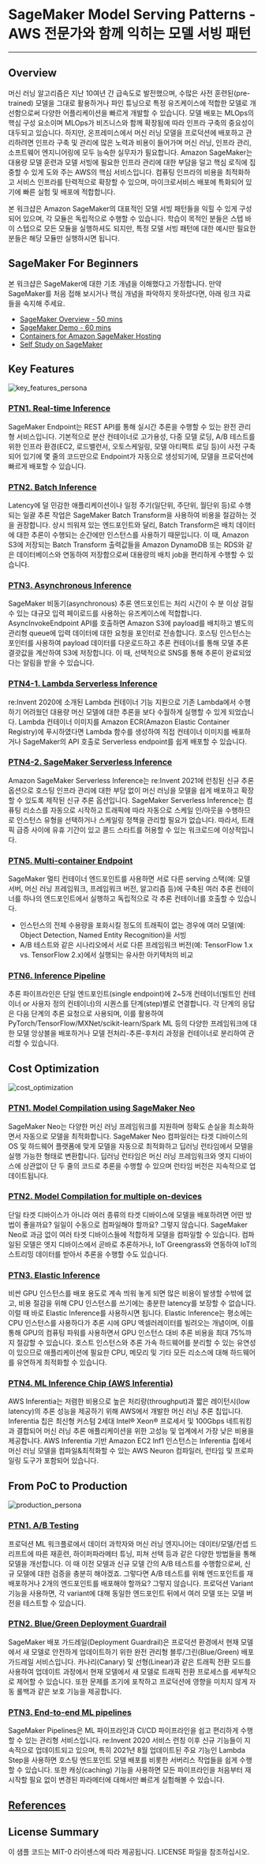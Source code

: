 # SageMaker Model Serving Patterns - AWS 전문가와 함께 익히는 모델 서빙 패턴

---

## Overview
머신 러닝 알고리즘은 지난 10여년 간 급속도로 발전했으며, 수많은 사전 훈련된(pre-trained) 모델을 그대로 활용하거나 파인 튜닝으로 특정 유즈케이스에 적합한 모델로 개선함으로써 다양한 어플리케이션을 빠르게 개발할 수 있습니다. 모델 배포는 MLOps의 핵심 구성 요소이며 MLOps가 비즈니스와 함께 확장됨에 따라 인프라 구축의 중요성이 대두되고 있습니다. 하지만, 온프레미스에서 머신 러닝 모델을 프로덕션에 배포하고 관리하려면 인프라 구축 및 관리에 많은 노력과 비용이 들어가며 머신 러닝, 인프라 관리, 소프트웨어 엔지니어링에 모두 능숙한 실무자가 필요합니다. Amazon SageMaker는 대용량 모델 훈련과 모델 서빙에 필요한 인프라 관리에 대한 부담을 덜고 핵심 로직에 집중할 수 있게 도와 주는 AWS의 핵심 서비스입니다. 컴퓨팅 인프라의 비용을 최적화하고 서비스 인프라를 탄력적으로 확장할 수 있으며, 마이크로서비스 배포에 특화되어 있기에 빠른 실험 및 배포에 적합합니다.

본 워크샵은 Amazon SageMaker의 대표적인 모델 서빙 패턴들을 익힐 수 있게 구성되어 있으며, 각 모듈은 독립적으로 수행할 수 있습니다. 학습이 목적인 분들은 스텝 바이 스텝으로 모든 모듈을 실행하셔도 되지만, 특정 모델 서빙 패턴에 대한 예시만 필요한 분들은 해당 모듈만 실행하시면 됩니다.

## SageMaker For Beginners
본 워크샵은 SageMaker에 대한 기초 개념을 이해했다고 가정합니다. 만약 SageMaker를 처음 접해 보시거나 핵심 개념을 파악하지 못하셨다면, 아래 링크 자료들을 숙지해 주세요.
- [SageMaker Overview - 50 mins](https://www.youtube.com/watch?v=jF2BN98KBlg)
- [SageMaker Demo - 60 mins](https://www.youtube.com/watch?v=miIVGlq6OUk)
- [Containers for Amazon SageMaker Hosting](CONTAINER_FOR_SM.md)
- [Self Study on SageMaker](https://github.com/gonsoomoon-ml/Self-Study-On-SageMaker)
  
## Key Features
![key_features_persona](images/key_features_persona.png)

### [PTN1. Real-time Inference](key_features/ptn_1_realtime-inference)

SageMaker Endpoint는 REST API를 통해 실시간 추론을 수행할 수 있는 완전 관리형 서비스입니다. 기본적으로 분산 컨테이너로 고가용성, 다중 모델 로딩, A/B 테스트를 위한 인프라 환경(EC2, 로드밸런서, 오토스케일링, 모델 아티팩트 로딩 등)이 사전 구축되어 있기에 몇 줄의 코드만으로 Endpoint가 자동으로 생성되기에, 모델을 프로덕션에 빠르게 배포할 수 있습니다.

### [PTN2. Batch Inference](key_features/ptn_2_batch-transform)

Latency에 덜 민감한 애플리케이션이나 일정 주기(일단위, 주단위, 월단위 등)로 수행되는 일괄 추론 작업은 SageMaker Batch Transform을 사용하여 비용을 절감하는 것을 권장합니다. 상시 띄워져 있는 엔드포인트와 달리, Batch Transform은 배치 데이터에 대한 추론이 수행되는 순간에만 인스턴스를 사용하기 때문입니다. 이 때, Amazon S3에 저장되는 Batch Transform 출력값들을 Amazon DynamoDB 또는 RDS와 같은 데이터베이스와 연동하여 저장함으로써 대용량의 배치 job을 편리하게 수행할 수 있습니다.

### [PTN3. Asynchronous Inference](key_features/ptn_3_async-inference)

SageMaker 비동기(asynchronous) 추론 엔드포인트는 처리 시간이 수 분 이상 걸릴 수 있는 대규모 입력 페이로드를 사용하는 유즈케이스에 적합합니다.
AsyncInvokeEndpoint API를 호출하면 Amazon S3에 payload를 배치하고 별도의 관리형 queue에 입력 데이터에 대한 요청을 포인터로 전송합니다. 호스팅 인스턴스는 포인터를 사용하여 payload 데이터를 다운로드하고 추론 컨테이너를 통해 모델 추론 결괏값을 계산하여 S3에 저장합니다. 이 때, 선택적으로 SNS를 통해 추론이 완료되었다는 알림을 받을 수 있습니다. 

### [PTN4-1. Lambda Serverless Inference](key_features/ptn_4.1_lambda-serverless-inference)

re:Invent 2020에 소개된 Lambda 컨테이너 기능 지원으로 기존 Lambda에서 수행하기 어려웠던 대용량 머신 모델에 대한 추론을 보다 수월하게 실행할 수 있게 되었습니다. Lambda 컨테이너 이미지를 Amazon ECR(Amazon Elastic Container Registry)에 푸시하였다면 Lambda 함수를 생성하여 직접 컨테이너 이미지를 배포하거나 SageMaker의 API 호출로 Serverless endpoint를 쉽게 배포할 수 있습니다.
  
### [PTN4-2. SageMaker Serverless Inference](key_features/ptn_4.2_serverless-inference)

Amazon SageMaker Serverless Inference는 re:Invent 2021에 런칭된 신규 추론 옵션으로 호스팅 인프라 관리에 대한 부담 없이 머신 러닝을 모델을 쉽게 배포하고 확장할 수 있도록 제작된 신규 추론 옵션입니다. SageMaker Serverless Inference는 컴퓨팅 리소스를 자동으로 시작하고 트래픽에 따라 자동으로 스케일 인/아웃을 수행하므로 인스턴스 유형을 선택하거나 스케일링 정책을 관리할 필요가 없습니다. 따라서, 트래픽 급증 사이에 유휴 기간이 있고 콜드 스타트를 허용할 수 있는 워크로드에 이상적입니다.

### [PTN5. Multi-container Endpoint](key_features/ptn_5_multi-container-endpoint)

SageMaker 멀티 컨테이너 엔드포인트를 사용하면 서로 다른 serving 스택(예: 모델 서버, 머신 러닝 프레임워크, 프레임워크 버전, 알고리즘 등)에 구축된 여러 추론 컨테이너를 하나의 엔드포인트에서 실행하고 독립적으로 각 추론 컨테이너를 호출할 수 있습니다. 

- 인스턴스의 전체 수용량을 포화시킬 정도의 트래픽이 없는 경우에 여러 모델(예: Object Detection, Named Entity Recognition)을 서빙
- A/B 테스트와 같은 시나리오에서 서로 다른 프레임워크 버전(예: TensorFlow 1.x vs. TensorFlow 2.x)에서 실행되는 유사한 아키텍처의 비교

### [PTN6. Inference Pipeline](key_features/ptn_6_inference-pipeline)

추론 파이프라인은 단일 엔드포인트(single endpoint)에 2~5개 컨테이너(빌트인 컨테이너 or 사용자 정의 컨테이너)의 시퀀스를 단계(step)별로 연결합니다. 각 단계의 응답은 다음 단계의 추론 요청으로 사용되며, 이를 활용하여 PyTorch/TensorFlow/MXNet/scikit-learn/Spark ML 등의 다양한 프레임워크에 대한 모델 앙상블을 배포하거나 모델 전처리-추론-후처리 과정을 컨테이너로 분리하여 관리할 수 있습니다. 


## Cost Optimization
![cost_optimization](images/cost_optimization_persona.png)

### [PTN1. Model Compilation using SageMaker Neo](cost_optimization/ptn_1_model-compile)

SageMaker Neo는 다양한 머신 러닝 프레임워크를 지원하며 정확도 손실을 최소화하면서 자동으로 모델을 최적화합니다. SageMaker Neo 컴파일러는 타겟 디바이스의 OS 및 하드웨어 플랫폼에 맞게 모델을 자동으로 최적화하고 딥러닝 런타임에서 모델을 실행 가능한 형태로 변환합니다. 딥러닝 런타임은 머신 러닝 프레임워크와 엣지 디바이스에 상관없이 단 두 줄의 코드로 추론을 수행할 수 있으며 런타임 버전은 지속적으로 업데이트됩니다. 

### [PTN2. Model Compilation for multiple on-devices](cost_optimization/ptn_2_model-compile-on-device)

단일 타겟 디바이스가 아니라 여러 종류의 타겟 디바이스에 모델을 배포하려면 어떤 방법이 좋을까요? 일일이 수동으로 컴파일해야 할까요?
그렇지 않습니다. SageMaker Neo로 과금 없이 여러 타겟 디바이스들에 적합하게 모델을 컴파일할 수 있습니다.
컴파일된 모델은 엣지 디바이스에서 곧바로 추론하거나, IoT Greengrass와 연동하여 IoT의 스트리밍 데이터를 받아서 추론을 수행할 수도 있습니다.

### [PTN3. Elastic Inference](cost_optimization/ptn_3_elastic-inference)

비싼 GPU 인스턴스를 배포 용도로 계속 띄워 놓게 되면 많은 비용이 발생할 수밖에 없고, 비용 절감을 위해 CPU 인스턴스를 쓰기에는 충분한 latency를 보장할 수 없습니다. 이럴 때 바로 Elastic Inference를 사용하시면 됩니다. Elastic Inference는 평소에는 CPU 인스턴스를 사용하다가 추론 시에 GPU 엑셀러레이터를 빌려오는 개념이며, 이를 통해 GPU의 컴퓨팅 파워를 사용하면서 GPU 인스턴스 대비 추론 비용을 최대 75%까지 절감할 수 있습니다. 호스트 인스턴스와 추론 가속 하드웨어를 분리할 수 있는 유연성이 있으므로 애플리케이션에 필요한 CPU, 메모리 및 기타 모든 리소스에 대해 하드웨어를 유연하게 최적화할 수 있습니다. 

### [PTN4. ML Inference Chip (AWS Inferentia)](cost_optimization/ptn_4_ml-inference-chip)

AWS Inferentia는 저렴한 비용으로 높은 처리량(throughput)과 짧은 레이턴시(low latency)의 추론 성능을 제공하기 위해 AWS에서 개발한 머신 러닝 추론 칩입니다. Inferentia 칩은 최신형 커스텀 2세대 Intel® Xeon® 프로세서 및 100Gbps 네트워킹과 결합되어 머신 러닝 추론 애플리케이션을 위한 고성능 및 업계에서 가장 낮은 비용을 제공합니다. AWS Inferentia 기반 Amazon EC2 Inf1 인스턴스는 Inferentia 칩에서 머신 러닝 모델을 컴파일&최적화할 수 있는 AWS Neuron 컴파일러, 런타임 및 프로파일링 도구가 포함되어 있습니다.


## From PoC to Production
![production_persona](images/production_persona.png)

### [PTN1. A/B Testing](production/ptn_1_ab-test)

프로덕션 ML 워크플로에서 데이터 과학자와 머신 러닝 엔지니어는 데이터/모델/컨셉 드리프트에 따른 재훈련, 하이퍼파라메터 튜닝, 피쳐 선택 등과 같은 다양한 방법들을 통해 모델을 개선합니다. 이 때 이전 모델과 신규 모델 간의 A/B 테스트를 수행함으로써, 신규 모델에 대한 검증을 충분히 해야겠죠. 그렇다면 A/B 테스트를 위해 엔드포인트를 재배포하거나 2개의 엔드포인트를 배포해야 할까요? 그렇지 않습니다. 프로덕션 Variant 기능을 사용하면, 각 variant에 대해 동일한 엔드포인트 뒤에서 여러 모델 또는 모델 버전을 테스트할 수 있습니다.

### [PTN2. Blue/Green Deployment Guardrail](production/ptn_2_deployment-guardrail)

SageMaker 배포 가드레일(Deployment Guardrail)은 프로덕션 환경에서 현재 모델에서 새 모델로 안전하게 업데이트하기 위한 완전 관리형 블루/그린(Blue/Green) 배포 가드레일 서비스입니다. 카나리(Canary) 및 선형(Linear)과 같은 트래픽 전환 모드를 사용하여 업데이트 과정에서 현재 모델에서 새 모델로 트래픽 전환 프로세스를 세부적으로 제어할 수 있습니다. 또한 문제를 조기에 포착하고 프로덕션에 영향을 미치지 않게 자동 롤백과 같은 보호 기능을 제공합니다.

### [PTN3. End-to-end ML pipelines](production/ptn_3_ml-pipeline)

SageMaker Pipelines은 ML 파이프라인과 CI/CD 파이프라인을 쉽고 편리하게 수행할 수 있는 관리형 서비스입니다. re:Invent 2020 서비스 런칭 이후 신규 기능들이 지속적으로 업데이트되고 있으며, 특히 2021년 8월 업데이트된 주요 기능인 Lambda Step을 사용하면 호스팅 엔드포인트 모델 배포를 비롯한 서버리스 작업들을 쉽게 수행할 수 있습니다. 또한 캐싱(caching) 기능을 사용하면 모든 파이프라인을 처음부터 재시작할 필요 없이 변경된 파라메터에 대해서만 빠르게 실험해볼 수 있습니다.



## [References](REFS.md)


## License Summary

이 샘플 코드는 MIT-0 라이센스에 따라 제공됩니다. LICENSE 파일을 참조하십시오.
